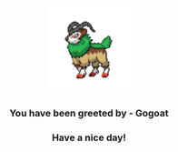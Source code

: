 <p align="center">
            <img src="https://raw.githubusercontent.com/PokeAPI/sprites/master/sprites/pokemon/673.png" width="150" height="150">
          </p>
          <h3 align="center">You have been greeted by - <b>Gogoat</b></h3>
          <h3 align="center">Have a nice day!</h3>
        